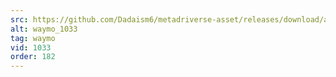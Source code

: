 ```yaml
---
src: https://github.com/Dadaism6/metadriverse-asset/releases/download/assetsv1.0.3/waymo_1033.mp4
alt: waymo_1033
tag: waymo
vid: 1033
order: 182
---
```

